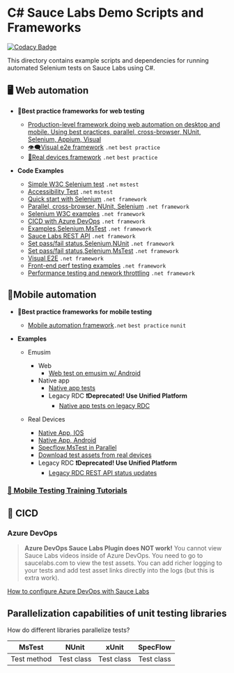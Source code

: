 # C# Sauce Labs Demo Scripts and Frameworks
[![Codacy Badge](https://api.codacy.com/project/badge/Grade/728698e058a04148a6a0da043ef7be1e)](https://app.codacy.com/gh/saucelabs-training/demo-csharp?utm_source=github.com&utm_medium=referral&utm_content=saucelabs-training/demo-csharp&utm_campaign=Badge_Grade_Dashboard)

This directory contains example scripts and dependencies for running automated Selenium tests on Sauce Labs using C#.

## 🖥 Web automation

* **🥇Best practice frameworks for web testing**
  * [Production-level framework doing web automation on desktop and mobile. Using best practices, parallel, cross-browser, NUnit, Selenium, Appium, Visual](./DotnetCore/Sauce.Demo/Core.BestPractices.Web)
  * [👁‍🗨Visual e2e framework](./DotnetCore/Sauce.Demo/Core.BestPractices.Web/Tests/Desktop/VisualTests.cs) `.net` `best practice`
  * [📱Real devices framework](./DotnetCore/Sauce.Demo/Core.BestPractices.Web/Tests/Mobile) `.net` `best practice`
  
* **Code Examples**
  * [Simple W3C Selenium test](./DotnetCore/Sauce.Demo/Core.Selenium.Examples/SimpleSauceTests.cs) `.net` `mstest`
  * [Accessibility Test](./DotnetCore/Sauce.Demo/Core.Selenium.Examples/AxeAccesibility.cs) `.net` `mstest`
  * [Quick start with Selenium](./SauceExamples/SeleniumNunit/SimpleExamples/SimpleSauceTest.cs) `.net framework`
  * [Parallel, cross-browser, NUnit, Selenium](./SauceExamples/Web.Tests/BestPractices/test) `.net framework`
  * [Selenium W3C examples](./SauceExamples/Selenium4DotNetFramework/Selenium4SauceTests.cs) `.net framework`
  * [CICD with Azure DevOps](https://ultimateqa.com/tfs-vsts-and-azure-devops/#Sauce_Labs_with_Azure_DevOps) `.net framework`
  * [Examples,Selenium,MsTest](./SauceExamples/SeleniumMsTest) `.net framework`
  * [Sauce Labs REST API](./SauceExamples/SeleniumNunit/SimpleExamples/RestApiForVdc.cs) `.net framework`
  * [Set pass/fail status,Selenium,NUnit](https://github.com/saucelabs-training/demo-csharp/blob/5d7e8731e4120ae381d8ff14bcf58d672b3bc2fc/SauceExamples/Web.Tests/BestPractices/test/BaseTest.cs#L60) `.net framework`
  * [Set pass/fail status,Selenium,MsTest](https://github.com/saucelabs-training/demo-csharp/blob/5d7e8731e4120ae381d8ff14bcf58d672b3bc2fc/SauceExamples/SeleniumMsTest/ParallelTests/DataDriven/DataDrivenCrossBrowserParallelMethods.cs#L84) `.net framework`
  * [Visual E2E](./SauceExamples/SeleniumNunit/Visual) `.net framework`
  * [Front-end perf testing examples](./SauceExamples/SeleniumNunit/SaucePerformance/PerformanceDemo.cs) `.net framework`
  * [Performance testing and nework throttling](./SauceExamples/SeleniumNunit/SaucePerformance/CustomCapabilitiesTests.cs) `.net framework`


## 📱Mobile automation

* **🥇Best practice frameworks for mobile testing**
  * [Mobile automation framework](./SauceExamples/Core.Appium.MsTest.BestPractices)`.net` `best practice` `nunit`

* **Examples**
  * Emusim
    * Web
      * [Web test on emusim w/ Android](./SauceExamples/Core.Appium.MsTest.Scripts/Emusim/Browser/AndroidWebTests.cs)
    * Native app
      * [Native app tests](./SauceExamples/DotnetFramework/Appium/Appium4.NUnit.Scripts/RealDevices/NativeApp/UP)
      * Legacy RDC **❗️Deprecated! Use Unified Platform**
        * [Native app tests on legacy RDC](./SauceExamples/Core.Appium.MsTest.Scripts/RealDevices/NativeApp/LegacyRdc)
    
  * Real Devices
    * [Native App, IOS](./SauceExamples/DotnetFramework/Appium/Appium4.NUnit.Scripts/RealDevices/NativeApp/UP/GetStartedIos.cs)
    * [Native App, Android](./SauceExamples/DotnetFramework/Appium/Appium4.NUnit.Scripts/RealDevices/NativeApp/UP/AndroidAdvanced.cs)
    * [Specflow,MsTest in Parallel](./SauceExamples/DotnetCore/Core.Selenium4.MsTest.Scripts/SpecFlow)
    * [Download test assets from real devices](./SauceExamples/Core.Appium.MsTest.Scripts/RealDevices/NativeApp/DownloadAssets.cs)
    * Legacy RDC **❗️Deprecated! Use Unified Platform**
      * [Legacy RDC REST API status updates](./SauceExamples/Core.Appium.MsTest.Scripts/RealDevices/NativeApp/LegacyRdc/iOSExamples.cs)

### [📕 Mobile Testing Training Tutorials](https://github.com/saucelabs-training/demo-java/blob/master/TRAINING.md)


## 🚀 CICD

### Azure DevOps

> **Azure DevOps Sauce Labs Plugin does NOT work!** You cannot view Sauce Labs videos inside of Azure DevOps. You need to go to saucelabs.com to view the test assets. You can add richer logging to your tests and add test asset links directly into the logs (but this is extra work).

[How to configure Azure DevOps with Sauce Labs](https://ultimateqa.com/tfs-vsts-and-azure-devops/#C_with_Sauce_Labs_and_Azure_DevOps)

## Parallelization capabilities of unit testing libraries

How do different libraries parallelize tests?

|MsTest|NUnit|xUnit|SpecFlow|
|:-------------:|:-------------:|:-------------:|:-------------:|
|Test method|Test class|Test class|Test class|



